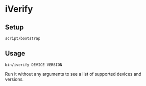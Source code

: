 iVerify
=======

Setup
-----

    script/bootstrap

Usage
-----

    bin/iverify DEVICE VERSION

Run it without any arguments to see a list of supported devices and versions.

